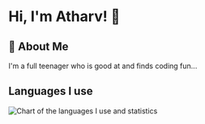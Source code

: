 
# Hi, I'm Atharv! 👋


## 🚀 About Me
I'm a full teenager who is good at and finds coding fun...


## Languages I use

![Chart of the languages I use and statistics](https://github-readme-stats.hackclub.dev/api/wakatime?username=270&api_domain=hackatime.hackclub.com&theme=transparent&custom_title=Hackatime+Stats&layout=compact&cache_seconds=0&langs_count=8)
